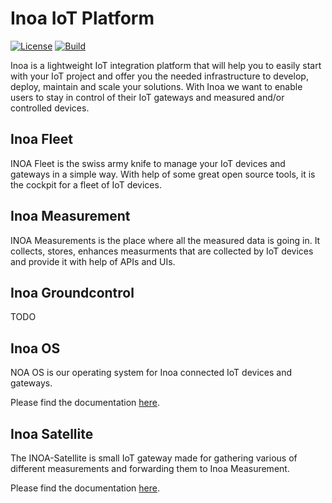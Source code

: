 # Inoa IoT Platform

[![License](https://img.shields.io/github/license/inoa-io/inoa-cloud.svg?label=License)](https://github.com/inoa-io/inoa-cloud/blob/main/LICENSE)
[![Build](https://img.shields.io/github/workflow/status/inoa-io/inoa-cloud/CI?label=CI)](https://github.com/inoa-io/inoa-cloud/actions/workflows/ci.yaml?label=CI)

Inoa is a lightweight IoT integration platform that
will help you to easily start with your IoT project and offer you the needed infrastructure to develop, deploy, maintain
and scale your solutions. With Inoa we want to enable users to stay in control of their IoT gateways and measured and/or
controlled devices.

## Inoa Fleet

INOA Fleet is the swiss army knife to manage your IoT devices and gateways in a simple way. With help of some great open
source tools, it is the cockpit for a fleet of IoT devices.

## Inoa Measurement

INOA Measurements is the place where all the measured data is going in. It collects, stores, enhances measurments that
are collected by IoT devices and provide it with help of APIs and UIs.

## Inoa Groundcontrol

TODO

## Inoa OS

NOA OS is our operating system for Inoa connected IoT devices and gateways.

Please find the documentation [here](https://inoa-io.github.io/inoa-os-esp32/).

## Inoa Satellite

The INOA-Satellite is small IoT gateway made for gathering various of different measurements and forwarding them to Inoa
Measurement.

Please find the documentation [here](https://inoa-io.github.io/satellite/).